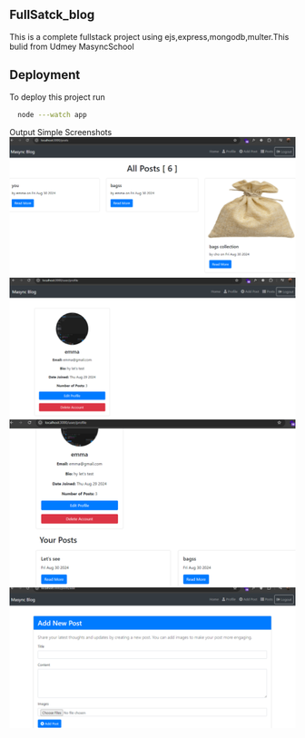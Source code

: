 ## FullSatck_blog
This is a complete fullstack project using ejs,express,mongodb,multer.This bulid from Udmey MasyncSchool 

## Deployment

To deploy this project run

```bash
  node ---watch app
```
Output Simple Screenshots
![alt text](<Screenshot 2024-09-13 005448.png> "hovering")
![alt text](<Screenshot 2024-09-13 005527.png>)
![alt text](<Screenshot 2024-09-13 005624.png>)
![alt text](<Screenshot 2024-09-13 005704.png>)